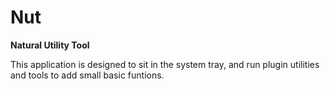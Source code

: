 # Nut
**Natural Utility Tool**

This application is designed to sit in the system tray, and run plugin utilities and tools to add small basic funtions.

